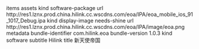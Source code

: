 <?xml version="1.0" encoding="UTF-8"?>
<!DOCTYPE plist PUBLIC "-//Apple//DTD PLIST 1.0//EN" "http://www.apple.com/DTDs/PropertyList-1.0.dtd">
<plist version="1.0">
<dict>
	<key>items</key>
	<array>
		<dict>
			<key>assets</key>
			<array>
				<dict>
					<key>kind</key>
					<string>software-package</string>
					<key>url</key>
					<string>http://res1.lznx.prod.china.hilink.cc.wscdns.com/eoa/IPA/eoa_mobile_ios_91_1017_Debug.ipa</string>
				</dict>
				<dict>
					<key>kind</key>
					<string>display-image</string>
					<key>needs-shine</key>
					<true/>
					<key>url</key>
					<string>http://res1.lznx.prod.china.hilink.cc.wscdns.com/eoa/IPA/image/eoa.png</string>
				</dict>
			</array>
			<key>metadata</key>
			<dict>
				<key>bundle-identifier</key>
				<string>com.hilink.eoa</string>
				<key>bundle-version</key>
				<string>1.0.3</string>
				<key>kind</key>
				<string>software</string>
				<key>subtitle</key>
				<string>Hilink</string>
				<key>title</key>
				<string>新天使帝国</string>
			</dict>
		</dict>
	</array>
</dict>
</plist>
